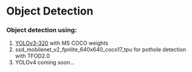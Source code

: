 # Object Detection 

### Object detection using:
1. [YOLOv3-320](https://github.com/tshr-d-dragon/Object_Detection/tree/main/YOLOv3) with MS COCO weights
2. ssd_mobilenet_v2_fpnlite_640x640_coco17_tpu for pothole detection with TFOD2.0
3. YOLOv4 coming soon...
